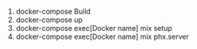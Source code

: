 1. docker-compose Build 
2. docker-compose up 
3. docker-compose exec[Docker name] mix setup
4. docker-compose exec[Docker name] mix phx.server
